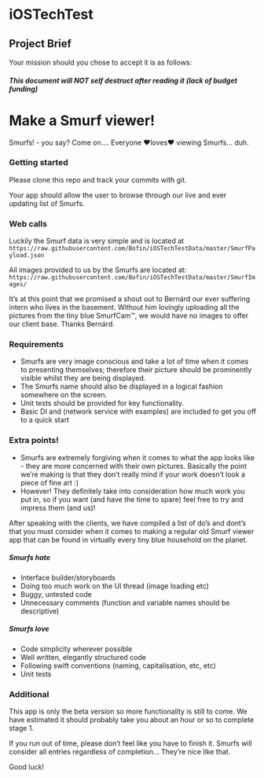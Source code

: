# iOSTechTest
## Project Brief

Your mission should you chose to accept it is as follows:
##### This document will NOT self destruct after reading it (lack of budget funding)

# Make a Smurf viewer! 

Smurfs! - you say?  Come on…. Everyone ❤️loves❤️ viewing Smurfs… duh.

### Getting started

Please clone this repo and track your commits with git.

Your app should allow the user to browse through our live and ever updating list of Smurfs.

### Web calls

Luckily the Smurf data is very simple and is located at
`https://raw.githubusercontent.com/Bofin/iOSTechTestData/master/SmurfPayload.json`

All images provided to us by the Smurfs are located at: 
`https://raw.githubusercontent.com/Bofin/iOSTechTestData/master/SmurfImages/`

It’s at this point that we promised a shout out to Bernárd our ever suffering intern who lives in the basement. Without him lovingly uploading all the pictures from the tiny blue SmurfCam™, we would have no images to offer our client base. Thanks Bernárd.

### Requirements
- Smurfs are very image conscious and take a lot of time when it comes to presenting themselves; therefore their picture should be prominently visible whilst they are being displayed.
- The Smurfs name should also be displayed in a logical fashion somewhere on the screen.
- Unit tests should be provided for key functionality. 
- Basic DI and (network service with examples) are included to get you off to a quick start

### Extra points!
- Smurfs are extremely forgiving when it comes to what the app looks like - they are more concerned with their own pictures. Basically the point we’re making is that they don’t really mind if your work doesn’t look a piece of fine art :)
- However! They definitely take into consideration how much work you put in, so if you want (and have the time to spare) feel free to try and impress them (and us)!

After speaking with the clients, we have compiled a list of do’s and dont’s that you must consider when it comes to making a regular old Smurf viewer app that can be found in virtually every tiny blue household on the planet.

##### Smurfs hate
- Interface builder/storyboards
- Doing too much work on the UI thread (image loading etc)
- Buggy, untested code
- Unnecessary comments (function and variable names should be descriptive)

##### Smurfs love
- Code simplicity wherever possible 
- Well written, elegantly structured code
- Following swift conventions (naming, capitalisation, etc, etc)
- Unit tests

### Additional

This app is only the beta version so more functionality is still to come. We have estimated it should probably take you about an hour or so to complete stage 1. 

If you run out of time, please don’t feel like you have to finish it. Smurfs will consider all entries regardless of completion… They’re nice like that.

Good luck!
